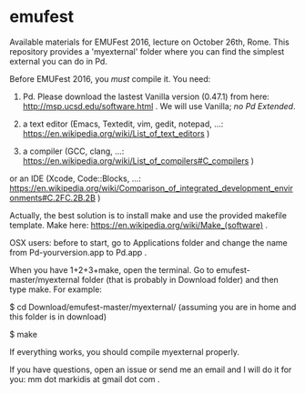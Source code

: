 # emufest
Available materials for EMUFest 2016, lecture on October 26th, Rome.
This repository provides a 'myexternal' folder where you can find the simplest external you can do in Pd.

Before EMUFest 2016, you *must* compile it. You need:

1) Pd. Please download the lastest Vanilla version (0.47.1) from here: http://msp.ucsd.edu/software.html . We will use Vanilla; *no Pd Extended*.

2) a text editor (Emacs, Textedit, vim, gedit, notepad, ...: https://en.wikipedia.org/wiki/List_of_text_editors )

3) a compiler (GCC, clang, ...: https://en.wikipedia.org/wiki/List_of_compilers#C_compilers )

or an IDE (Xcode, Code::Blocks, ...: https://en.wikipedia.org/wiki/Comparison_of_integrated_development_environments#C.2FC.2B.2B )

Actually, the best solution is to install make and use the provided makefile template. Make here: https://en.wikipedia.org/wiki/Make_(software) .

OSX users: before to start, go to Applications folder and change the name from Pd-yourversion.app to Pd.app .

When you have 1+2+3+make, open the terminal. Go to emufest-master/myexternal folder (that is probably in Download folder) and then type make. For example:

$ cd Download/emufest-master/myexternal/ (assuming you are in home and this folder is in download)

$ make

If everything works, you should compile myexternal properly.

If you have questions, open an issue or send me an email and I will do it for you: mm dot markidis at gmail dot com .
